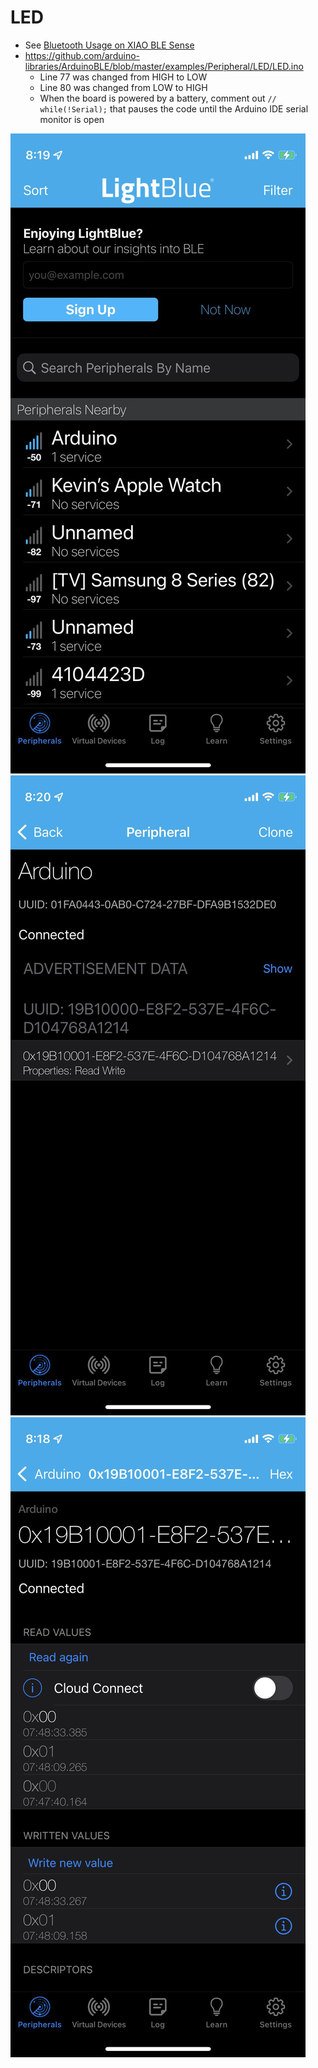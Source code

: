 # LED
* See [Bluetooth Usage on XIAO BLE Sense](https://wiki.seeedstudio.com/XIAO-BLE-Sense-Bluetooth-Usage/)
* https://github.com/arduino-libraries/ArduinoBLE/blob/master/examples/Peripheral/LED/LED.ino
  * Line 77 was changed from HIGH to LOW
  * Line 80 was changed from LOW to HIGH
  * When the board is powered by a battery, comment out ```// while(!Serial);``` that pauses the code until the Arduino IDE serial monitor is open

![LightBlue1.jpg](/lesson6/xiao/ble/Peripheral/LightBlue1.jpeg)
![LightBlue2.jpg](/lesson6/xiao/ble/Peripheral/LightBlue2.jpeg)
![LightBlue3.jpg](/lesson6/xiao/ble/Peripheral/LightBlue3.jpeg)
